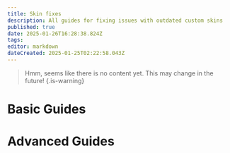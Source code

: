 ```yaml
---
title: Skin fixes
description: All guides for fixing issues with outdated custom skins
published: true
date: 2025-01-26T16:28:38.824Z
tags: 
editor: markdown
dateCreated: 2025-01-25T02:22:58.043Z
---
```


> Hmm, seems like there is no content yet. This may change in the future!
{.is-warning}
# Basic Guides


# Advanced Guides